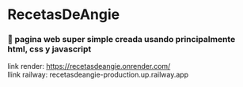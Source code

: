 # RecetasDeAngie
### :crescent_moon: pagina web super simple creada usando principalmente html, css y javascript <br>

link render: https://recetasdeangie.onrender.com/ <br>
llink railway: recetasdeangie-production.up.railway.app <br>
